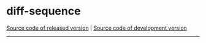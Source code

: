 # diff-sequence
[Source code of released version](https://github.com/meteor/meteor/tree/master/packages/diff-sequence) | [Source code of development version](https://github.com/meteor/meteor/tree/devel/packages/diff-sequence)
***

